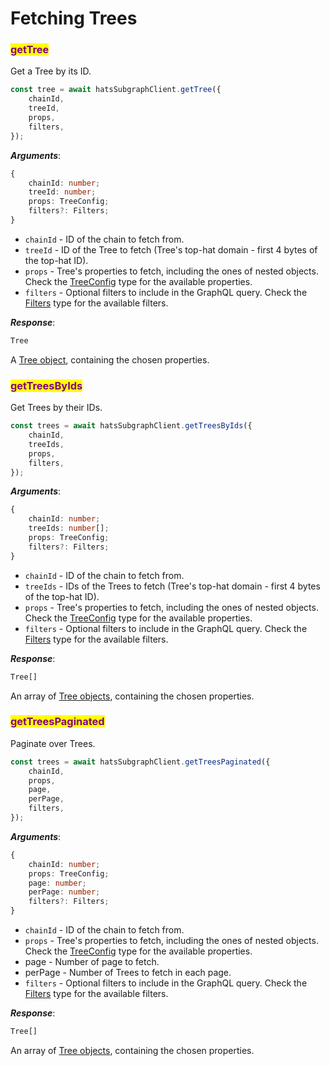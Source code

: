 # Fetching Trees

### <mark style="color:purple;">getTree</mark>

Get a Tree by its ID.

```typescript
const tree = await hatsSubgraphClient.getTree({
    chainId,
    treeId,
    props,
    filters,
});
```

_**Arguments**_:

```typescript
{
    chainId: number;
    treeId: number;
    props: TreeConfig;
    filters?: Filters;
}
```

* `chainId` - ID of the chain to fetch from.
* `treeId` - ID of the Tree to fetch (Tree's top-hat domain - first 4 bytes of the top-hat ID).
* `props` - Tree's properties to fetch, including the ones of nested objects. Check the [TreeConfig](types.md#treeconfig) type for the available properties.
* `filters` - Optional filters to include in the GraphQL query. Check the [Filters](types.md#filters) type for the available filters.

_**Response**_:

```typescript
Tree
```

A [Tree object](types.md#tree), containing the chosen properties.

### <mark style="color:purple;">getTreesByIds</mark>

Get Trees by their IDs.

```typescript
const trees = await hatsSubgraphClient.getTreesByIds({
    chainId,
    treeIds,
    props,
    filters,
});
```

_**Arguments**_:

```typescript
{
    chainId: number;
    treeIds: number[];
    props: TreeConfig;
    filters?: Filters;
}
```

* `chainId` - ID of the chain to fetch from.
* `treeIds` - IDs of the Trees to fetch (Tree's top-hat domain - first 4 bytes of the top-hat ID).
* `props` - Tree's properties to fetch, including the ones of nested objects. Check the [TreeConfig](types.md#treeconfig) type for the available properties.
* `filters` - Optional filters to include in the GraphQL query. Check the [Filters](types.md#filters) type for the available filters.

_**Response**_:

```typescript
Tree[]
```

An array of [Tree objects](types.md#tree), containing the chosen properties.

### <mark style="color:purple;">getTreesPaginated</mark>

Paginate over Trees.

```typescript
const trees = await hatsSubgraphClient.getTreesPaginated({
    chainId,
    props,
    page,
    perPage,
    filters,
});
```

_**Arguments**_:

```typescript
{
    chainId: number;
    props: TreeConfig;
    page: number;
    perPage: number;
    filters?: Filters;
}
```

* `chainId` - ID of the chain to fetch from.
* `props` - Tree's properties to fetch, including the ones of nested objects. Check the [TreeConfig](types.md#treeconfig) type for the available properties.
* page - Number of page to fetch.
* perPage - Number of Trees to fetch in each page.
* `filters` - Optional filters to include in the GraphQL query. Check the [Filters](types.md#filters) type for the available filters.

_**Response**_:

```typescript
Tree[]
```

An array of [Tree objects](types.md#tree), containing the chosen properties.
